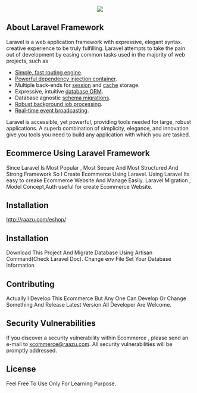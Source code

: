 <p align="center"><img src="http://raazu.com/eshop/img/logo3.png"></p>

## About Laravel Framework

Laravel is a web application framework with expressive, elegant syntax. creative experience to be truly fulfilling. Laravel attempts to take the pain out of development by easing common tasks used in the majority of web projects, such as

- [Simple, fast routing engine](https://laravel.com/docs/routing).
- [Powerful dependency injection container](https://laravel.com/docs/container).
- Multiple back-ends for [session](https://laravel.com/docs/session) and [cache](https://laravel.com/docs/cache) storage.
- Expressive, intuitive [database ORM](https://laravel.com/docs/eloquent).
- Database agnostic [schema migrations](https://laravel.com/docs/migrations).
- [Robust background job processing](https://laravel.com/docs/queues).
- [Real-time event broadcasting](https://laravel.com/docs/broadcasting).

Laravel is accessible, yet powerful, providing tools needed for large, robust applications. A superb combination of simplicity, elegance, and innovation give you tools you need to build any application with which you are tasked.

##  Ecommerce Using Laravel Framework

Since Laravel Is Most Popular , Most Secure And Most Structured And Strong Framework So I Create Ecommerce Using Laravel. Using Laravel Its easy to creake Ecommerce Website And Manage Easily. Laravel Migration , Model Concept,Auth useful for create Ecommerce Website.

##  Installation
http://raazu.com/eshop/

##  Installation

Download This Project And Migrate Database Using Artisan Command(Check Laravel Doc). Change env File Set Your Database Information

## Contributing

Actually I Develop This Ecommerce But Any One Can Develop Or Change Something And Release Latest Version.All Developer Are Welcome.

## Security Vulnerabilities

If you discover a security vulnerability within Ecommerce , please send an e-mail to xcommerce@raazu.com. All security vulnerabilities will be promptly addressed.

## License

Feel Free To Use Only For Learning Purpose.
